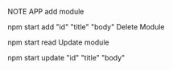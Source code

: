 NOTE APP add module

npm start add "id" "title" "body"
Delete Module

npm start read Update module 

npm start update "id" "title" "body"
